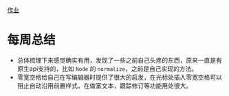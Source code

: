 [作业](https://www.processon.com/view/link/5e959ecbe401fd262e186308)

# 每周总结

- 总体梳理下来感觉确实有用，发现了一些之前自己头疼的东西，原来一直是有原生api支持的，比如 `Node` 的 `normalize`，之前是自己实现的方法。
- 零宽空格给自己在写编辑器时提供了很大的启发，在光标处插入零宽空格可以阻止自动沿用前置样式，在做富文本，跟踪修订等功能用处很大。